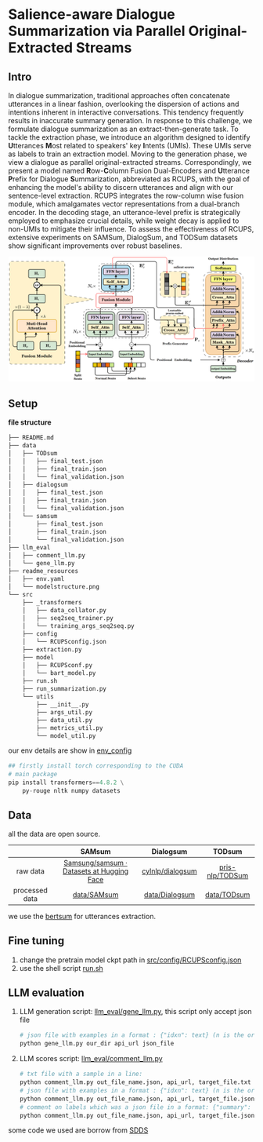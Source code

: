 # Salience-aware Dialogue Summarization via Parallel Original-Extracted Streams

## Intro

In dialogue summarization, traditional approaches often concatenate utterances in a linear fashion, overlooking the dispersion of actions and intentions inherent in interactive conversations. This tendency frequently results in inaccurate summary generation. In response to this challenge, we formulate dialogue summarization as an extract-then-generate task. To tackle the extraction phase, we introduce an algorithm designed to identify **U**tterances **M**ost related to speakers' key **I**ntents (UMIs). These UMIs serve as labels to train an extraction model. Moving to the generation phase, we view a dialogue as parallel original-extracted streams. Correspondingly, we present a model named **R**ow-**C**olumn Fusion Dual-Encoders and **U**tterance **P**refix for Dialogue **S**ummarization, abbreviated as RCUPS, with the goal of enhancing the model's ability to discern utterances and align with our sentence-level extraction. RCUPS integrates the row-column wise fusion module, which amalgamates vector representations from a dual-branch encoder. In the decoding stage, an utterance-level prefix is strategically employed to emphasize crucial details, while weight decay is applied to non-UMIs to mitigate their influence. To assess the effectiveness of RCUPS, extensive experiments on SAMSum, DialogSum, and TODSum datasets show significant improvements over robust baselines.

<img src="./readme_resources/modelstructure.png" alt="modelstructure" style="zoom: 50%;" />

## Setup

**file structure**

```
├── README.md
├── data
│   ├── TODsum
│   │   ├── final_test.json
│   │   ├── final_train.json
│   │   └── final_validation.json
│   ├── dialogsum
│   │   ├── final_test.json
│   │   ├── final_train.json
│   │   └── final_validation.json
│   └── samsum
│       ├── final_test.json
│       ├── final_train.json
│       └── final_validation.json
├── llm_eval
│   ├── comment_llm.py
│   └── gene_llm.py
├── readme_resources
│   ├── env.yaml
│   └── modelstructure.png
└── src
    ├── _transformers
    │   ├── data_collator.py
    │   ├── seq2seq_trainer.py
    │   └── training_args_seq2seq.py
    ├── config
    │   └── RCUPSconfig.json
    ├── extraction.py
    ├── model
    │   ├── RCUPSconf.py
    │   └── bart_model.py
    ├── run.sh
    ├── run_summarization.py
    └── utils
        ├── __init__.py
        ├── args_util.py
        ├── data_util.py
        ├── metrics_util.py
        └── model_util.py
```

our env details are show in [env_config](./readme_resources/env.yaml)

```python
## firstly install torch corresponding to the CUDA
# main package
pip install transformers==4.8.2 \
	py-rouge nltk numpy datasets
```

## Data

all the data are open source.

|                |                            SAMsum                            |                        Dialogsum                        |                        TODsum                         |
| :------------: | :----------------------------------------------------------: | :-----------------------------------------------------: | :---------------------------------------------------: |
|    raw data    | [Samsung/samsum · Datasets at Hugging Face](https://huggingface.co/datasets/Samsung/samsum) | [cylnlp/dialogsum](https://github.com/cylnlp/DialogSum) | [pris-nlp/TODSum](https://github.com/pris-nlp/TODSum) |
| processed data |                 [data/SAMsum](./data/samsum)                 |           [data/Dialogsum](./data/dialogsum)            |             [data/TODsum](./data/TODsum)              |

we use the [bertsum](https://github.com/nlpyang/BertSum) for utterances extraction.

## Fine tuning

1. change the pretrain model ckpt path in [src/config/RCUPSconfig.json](./src/config/RCUPSconfig.json)
2. use the shell script [run.sh](./src/run.sh)

## LLM evaluation

1. LLM generation script: [llm_eval/gene_llm.py](./llm_eval/gene_llm.py), this script only accept json file

   ```bash
   # json file with examples in a format : {"idxn": text} (n is the order of the sample)
   python gene_llm.py our_dir api_url json_file
   ```

2. LLM scores script: [llm_eval/comment_llm.py](./llm_eval/comment_llm.py)

   ```bash
   # txt file with a sample in a line:
   python comment_llm.py out_file_name.json, api_url, target_file.txt txt
   # json file with examples in a format : {"idxn": text} (n is the order of the sample)
   python comment_llm.py out_file_name.json, api_url, target_file.json json
   # comment on labels which was a json file in a format: {"summary": text}
   python comment_llm.py out_file_name.json, api_url, target_file.json summ
   ```

some code we used are borrow from [SDDS](https://github.com/Hannibal046/SDDS)